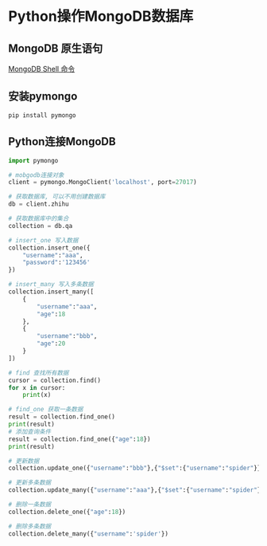 # Python操作MongoDB数据库

## MongoDB 原生语句

[MongoDB Shell 命令](../../database/mongodb/mongodb.md)

## 安装pymongo

`pip install pymongo`

## Python连接MongoDB

```python
import pymongo

# mobgodb连接对象
client = pymongo.MongoClient('localhost', port=27017)

# 获取数据库, 可以不用创建数据库
db = client.zhihu

# 获取数据库中的集合
collection = db.qa

# insert_one 写入数据
collection.insert_one({
    "username":"aaa",
    "password":'123456'
})

# insert_many 写入多条数据
collection.insert_many([
    {
        "username":"aaa",
        "age":18
    },
    {
        "username":"bbb",
        "age":20
    }
])

# find 查找所有数据
cursor = collection.find()
for x in cursor:
    print(x)

# find_one 获取一条数据
result = collection.find_one()
print(result)
# 添加查询条件
result = collection.find_one({"age":18})
print(result)

# 更新数据
collection.update_one({"username":"bbb"},{"$set":{"username":"spider"}})

# 更新多条数据
collection.update_many({"username":"aaa"},{"$set":{"username":"spider"}})

# 删除一条数据
collection.delete_one({"age":18})

# 删除多条数据
collection.delete_many({"username":'spider'})
```

